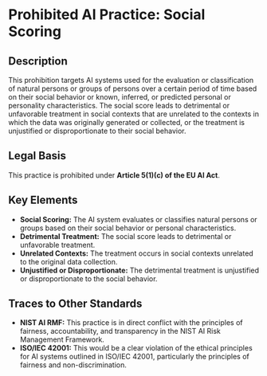 # Prohibited AI Practice: Social Scoring

## Description

This prohibition targets AI systems used for the evaluation or classification of natural persons or groups of persons over a certain period of time based on their social behavior or known, inferred, or predicted personal or personality characteristics. The social score leads to detrimental or unfavorable treatment in social contexts that are unrelated to the contexts in which the data was originally generated or collected, or the treatment is unjustified or disproportionate to their social behavior.

## Legal Basis

This practice is prohibited under **Article 5(1)(c) of the EU AI Act**.

## Key Elements

*   **Social Scoring:** The AI system evaluates or classifies natural persons or groups based on their social behavior or personal characteristics.
*   **Detrimental Treatment:** The social score leads to detrimental or unfavorable treatment.
*   **Unrelated Contexts:** The treatment occurs in social contexts unrelated to the original data collection.
*   **Unjustified or Disproportionate:** The detrimental treatment is unjustified or disproportionate to the social behavior.

## Traces to Other Standards

*   **NIST AI RMF:** This practice is in direct conflict with the principles of fairness, accountability, and transparency in the NIST AI Risk Management Framework.
*   **ISO/IEC 42001:** This would be a clear violation of the ethical principles for AI systems outlined in ISO/IEC 42001, particularly the principles of fairness and non-discrimination.


